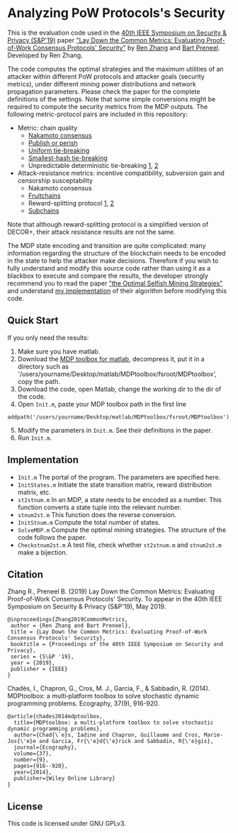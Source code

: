 # Analyzing PoW Protocols's Security
This is the evaluation code used in the [40th IEEE Symposium on Security &amp; Privacy (S&P'19)](https://www.ieee-security.org/TC/SP2019/) paper ["Lay Down the Common Metrics: Evaluating Proof-of-Work Consensus Protocols' Security"](https://www.esat.kuleuven.be/cosic/publications/article-3005.pdf) by [Ren Zhang](https://scholar.google.be/citations?user=JB1uRvQAAAAJ&hl=en) and [Bart Preneel](https://scholar.google.be/citations?user=omio-RsAAAAJ&hl=en). Developed by Ren Zhang.

The code computes the optimal strategies and the maximum utilities of an attacker within different PoW protocols and attacker goals (security metrics), under different mining power distributions and network propagation parameters. Please check the paper for the complete definitions of the settings. Note that some simple conversions might be required to compute the security metrics from the MDP outputs. The following metric-protocol pairs are included in this repository:

* Metric: chain quality
  * [Nakamoto consensus](https://bitcoin.org/en/bitcoin-paper)
  * [Publish or perish](https://www.esat.kuleuven.be/cosic/publications/article-2746.pdf)
  * [Uniform tie-breaking](https://www.cs.cornell.edu/~ie53/publications/btcProcFC.pdf)
  * [Smallest-hash tie-breaking](https://scalingbitcoin.org/papers/DECOR-HOP.pdf)
  * Unpredictable deterministic tie-breaking [1](https://scalingbitcoin.org/papers/DECOR-LAMI.pdf), [2](http://www.bubifans.com/ueditor/php/upload/file/20181015/1539596900526563.pdf)
* Attack-resistance metrics: incentive compatibility, subversion gain and censorship susceptability
  * Nakamoto consensus
  * [Fruitchains](https://eprint.iacr.org/2016/916.pdf)
  * Reward-splitting protocol [1](https://scalingbitcoin.org/papers/DECOR-HOP.pdf), [2](https://scalingbitcoin.org/papers/DECOR-LAMI.pdf)
  * [Subchains](https://www.bitcoinunlimited.info/resources/subchains.pdf)

Note that although reward-splitting protocol is a simplified version of DECOR+, their attack resistance results are not the same.

The MDP state encoding and transition are quite complicated: many information regarding the structure of the blockchain needs to be encoded in the state to help the attacker make decisions. Therefore if you wish to fully understand and modify this source code rather than using it as a blackbox to execute and compare the results, the developer strongly recommend you to read the paper ["the Optimal Selfish Mining Strategies"](http://www.cs.huji.ac.il/~yoni_sompo/pubs/15/SelfishMining.pdf) and understand [my implementation](https://github.com/nirenzang/Optimal-Selfish-Mining-Strategies-in-Bitcoin) of their algorithm before modifying this code. 

## Quick Start
If you only need the results:
1. Make sure you have matlab.
2. Download the [MDP toolbox for matlab](https://nl.mathworks.com/matlabcentral/fileexchange/25786-markov-decision-processes--mdp--toolbox), decompress it, put it in a directory such as '/users/yourname/Desktop/matlab/MDPtoolbox/fsroot/MDPtoolbox', copy the path.
3. Download the code, open Matlab, change the working dir to the dir of the code.
4. Open `Init.m`, paste your MDP toolbox path in the first line 
```
addpath('/users/yourname/Desktop/matlab/MDPtoolbox/fsroot/MDPtoolbox');
```
5. Modify the parameters in `Init.m`. See their definitions in the paper.
6. Run `Init.m`.

## Implementation
* `Init.m`
The portal of the program. The parameters are specified here.
* `InitStates.m`
Initiate the state transition matrix, reward distribution matrix, etc.
* `st2stnum.m`
In an MDP, a state needs to be encoded as a number. This function converts a state tuple into the relevant number. 
* `stnum2st.m` 
This function does the reverse conversion.
* `InitStnum.m`
Compute the total number of states.
* `SolveMDP.m`
Compute the optimal mining strategies. The structure of the code follows the paper.
* `Checkstnum2st.m`
A test file, check whether `st2stnum.m` and `stnum2st.m` make a bijection.

## Citation
Zhang R., Preneel B. (2019) Lay Down the Common Metrics: Evaluating Proof-of-Work Consensus Protocols' Security. To appear in the 40th IEEE Symposium on Security & Privacy (S&P'19), May 2019.
```
@inproceedings{Zhang2019CommonMetrics,
 author = {Ren Zhang and Bart Preneel},
 title = {Lay Down the Common Metrics: Evaluating Proof-of-Work Consensus Protocols' Security},
 booktitle = {Proceedings of the 40th IEEE Symposium on Security and Privacy},
 series = {S\&P '19},
 year = {2019},
 publisher = {IEEE}
} 
```
Chadès, I., Chapron, G., Cros, M. J., Garcia, F., & Sabbadin, R. (2014). MDPtoolbox: a multi‐platform toolbox to solve stochastic dynamic programming problems. Ecography, 37(9), 916-920.
```
@article{chades2014mdptoolbox,
  title={MDPtoolbox: a multi-platform toolbox to solve stochastic dynamic programming problems},
  author={Chad{\`e}s, Iadine and Chapron, Guillaume and Cros, Marie-Jos{\'e}e and Garcia, Fr{\'e}d{\'e}rick and Sabbadin, R{\'e}gis},
  journal={Ecography},
  volume={37},
  number={9},
  pages={916--920},
  year={2014},
  publisher={Wiley Online Library}
}
```

## License
This code is licensed under GNU GPLv3.
